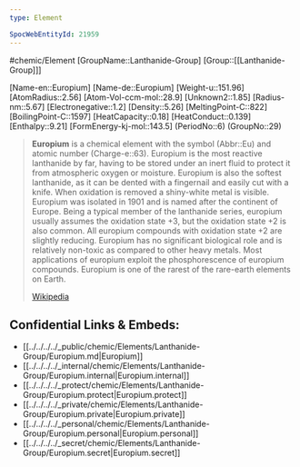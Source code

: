 ```yaml
---
type: Element

SpocWebEntityId: 21959
---
```


#chemic/Element 
[GroupName::Lanthanide-Group]
[Group::[[Lanthanide-Group]]]


[Name-en::Europium]
[Name-de::Europium]
[Weight-u::151.96]
[AtomRadius::2.56]
[Atom-Vol-ccm-mol::28.9]
[Unknown2::1.85]
[Radius-nm::5.67]
[Electronegative::1.2]
[Density::5.26]
[MeltingPoint-C::822]
[BoilingPoint-C::1597]
[HeatCapacity::0.18]
[HeatConduct::0.139]
[Enthalpy::9.21]
[FormEnergy-kj-mol::143.5]
(PeriodNo::6)
(GroupNo::29)



> **Europium** is a chemical element with the symbol (Abbr::Eu) and atomic number (Charge-e::63). Europium is the most reactive lanthanide by far, having to be stored under an inert fluid to protect it from atmospheric oxygen or moisture. Europium is also the softest lanthanide, as it can be dented with a fingernail and easily cut with a knife. When oxidation is removed a shiny-white metal is visible. Europium was isolated in 1901 and is named after the continent of Europe. Being a typical member of the lanthanide series, europium usually assumes the oxidation state +3, but the oxidation state +2 is also common. All europium compounds with oxidation state +2 are slightly reducing. Europium has no significant biological role and is relatively non-toxic as compared to other heavy metals. Most applications of europium exploit the phosphorescence of europium compounds. Europium is one of the rarest of the rare-earth elements on Earth.
>
> [Wikipedia](https://en.wikipedia.org/wiki/Europium)




## Confidential Links & Embeds: 
- [[../../../../_public/chemic/Elements/Lanthanide-Group/Europium.md|Europium]] 
- [[../../../../_internal/chemic/Elements/Lanthanide-Group/Europium.internal|Europium.internal]] 
- [[../../../../_protect/chemic/Elements/Lanthanide-Group/Europium.protect|Europium.protect]] 
- [[../../../../_private/chemic/Elements/Lanthanide-Group/Europium.private|Europium.private]] 
- [[../../../../_personal/chemic/Elements/Lanthanide-Group/Europium.personal|Europium.personal]] 
- [[../../../../_secret/chemic/Elements/Lanthanide-Group/Europium.secret|Europium.secret]] 
